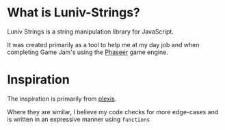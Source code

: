 # What is Luniv-Strings?

Luniv Strings is a string manipulation library for JavaScript.

It was created primarily as a tool to help me at my day job and when completing Game Jam's using the [Phaseer](https://phaser.io/) game engine.

# Inspiration
The inspiration is primarily from [plexis](https://github.com/plexis-js/plexis/). 

Where they are similar, I believe my code checks for more edge-cases and is written in an expressive manner using `functions`